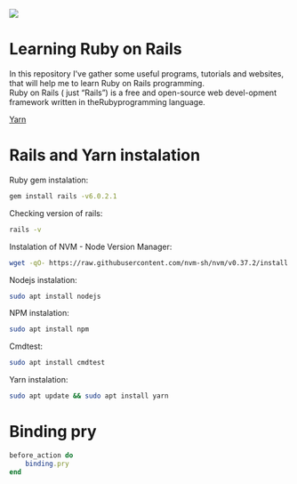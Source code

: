 ![](https://jaki-jezyk-programowania.pl/img/technologies/rubyonrails.png)

# Learning Ruby on Rails

In this repository I've gather some useful programs, tutorials and websites, that will help me to learn Ruby on Rails programming.  
Ruby on Rails ( just “Rails”) is a free and open-source web devel-opment framework written in theRubyprogramming language.  

[Yarn](https://yarnpkg.com/ "Yarn - package manager")  

# Rails and Yarn instalation

Ruby gem instalation:
``` bash  
gem install rails -v6.0.2.1  
```
Checking version of rails:
``` bash
rails -v   
```
Instalation of NVM - Node Version Manager:
``` bash  
wget -qO- https://raw.githubusercontent.com/nvm-sh/nvm/v0.37.2/install.sh | bash  
```
Nodejs instalation:   
``` bash
sudo apt install nodejs    
```
NPM instalation:
``` bash
sudo apt install npm    
```
Cmdtest:  
``` bash
sudo apt install cmdtest  
```
Yarn instalation:   
``` bash
sudo apt update && sudo apt install yarn  
```
# Binding pry
``` ruby  
before_action do  
    binding.pry  
end  
```
